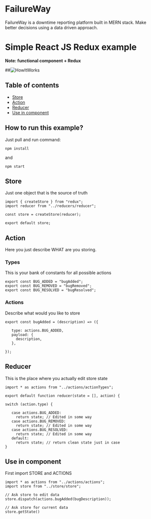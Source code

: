 # FailureWay
FailureWay is a downtime reporting platform built in MERN stack. Make better decisions using a data driven approach. 

# Simple React JS Redux example
**Note: functional component + Redux**

##![HowItWorks](gif.gif)

## Table of contents
* [Store](#store)
* [Action](#action)
* [Reducer](#reducer)
* [Use in component](#Use-in-component)

## How to run this example?
Just pull and run command:
```
npm install
```
and
```
npm start
```

## Store
Just one object that is the source of truth
```
import { createStore } from "redux";
import reducer from "../reducers/reducer";

const store = createStore(reducer);

export default store;
```

## Action
Here you just describe WHAT are you storing.

### Types
This is your bank of constants for all possible actions
```
export const BUG_ADDED = "bugAdded";
export const BUG_REMOVED = "bugRemoved";
export const BUG_RESOLVED = "bugResolved";
```

### Actions
Describe what would you like to store
```
export const bugAdded = (description) => ({

   type: actions.BUG_ADDED,
   payload: {
     description,
   },
   
});
```

## Reducer
This is the place where you actually edit store state
```
import * as actions from "../actions/actionTypes";

export default function reducer(state = [], action) {

switch (action.type) {

   case actions.BUG_ADDED:
     return state; // Edited in some way
   case actions.BUG_REMOVED:
     return state; // Edited in some way
   case actions.BUG_RESOLVED:
     return state; // Edited in some way
   default:
     return state; // return clean state just in case
}
```

## Use in component
First import STORE and ACTIONS
```
import * as actions from "../actions/actions";
import store from "../store/store";

// Ask store to edit data
store.dispatch(actions.bugAdded(bugDescription));

// Ask store for current data
store.getState()
```
